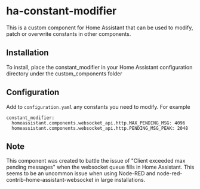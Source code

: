 # ha-constant-modifier
This is a custom component for Home Assistant that can be used to modify, patch or overwrite constants in other components. 

## Installation
To install, place the constant_modifier in your Home Assistant configuration directory under the custom_components folder

## Configuration
Add to `configuration.yaml` any constants you need to modify. For example

```
constant_modifier:
  homeassistant.components.websocket_api.http.MAX_PENDING_MSG: 4096
  homeassistant.components.websocket_api.http.PENDING_MSG_PEAK: 2048
```


## Note
This component was created to battle the issue of "Client exceeded max pending messages" when the websocket queue fills in Home Assistant. This seems to be an uncommon issue when using Node-RED and node-red-contrib-home-assistant-websocket in large installations.

